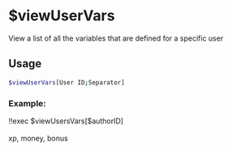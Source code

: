 # $viewUserVars

View a list of all the variables that are defined for a specific user

## Usage

```bash
$viewUserVars[User ID;Separator]
```

### Example:
<discord-messages>
          <discord-message :bot="false" role-color="#ffcc9a" author="Member">
        !!exec $viewUsersVars[$authorID]<br><br>
          </discord-message>
          <discord-message :bot="true" role-color="#0099ff" author="Custom Command" avatar="https://media.discordapp.net/avatars/725721249652670555/781224f90c3b841ba5b40678e032f74a.webp">
        xp, money, bonus
        </discord-message>
</discord-messages>
